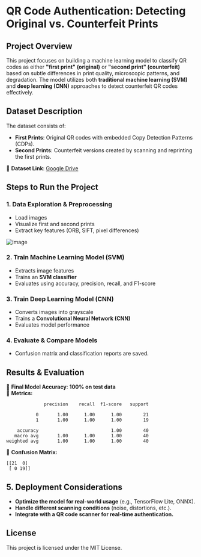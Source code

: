 # QR Code Authentication: Detecting Original vs. Counterfeit Prints

## **Project Overview**
This project focuses on building a machine learning model to classify QR codes as either **"first print" (original)** or **"second print" (counterfeit)** based on subtle differences in print quality, microscopic patterns, and degradation. The model utilizes both **traditional machine learning (SVM)** and **deep learning (CNN)** approaches to detect counterfeit QR codes effectively.

## **Dataset Description**
The dataset consists of:
- **First Prints**: Original QR codes with embedded Copy Detection Patterns (CDPs).
- **Second Prints**: Counterfeit versions created by scanning and reprinting the first prints.

📌 **Dataset Link**: [Google Drive](https://drive.google.com/drive/folders/1pPeWT1zntlKXnuY_yHmpI-ZzKl4nLgQS?usp=drive_link)


## **Steps to Run the Project**
### **1. Data Exploration & Preprocessing**
- Load images
- Visualize first and second prints
- Extract key features (ORB, SIFT, pixel differences)

![image](https://github.com/user-attachments/assets/c1b032d9-8988-4067-aba9-fef2eb3db537)

### **2. Train Machine Learning Model (SVM)**
- Extracts image features
- Trains an **SVM classifier**
- Evaluates using accuracy, precision, recall, and F1-score

### **3. Train Deep Learning Model (CNN)**
- Converts images into grayscale
- Trains a **Convolutional Neural Network (CNN)**
- Evaluates model performance

### **4. Evaluate & Compare Models**

- Confusion matrix and classification reports are saved.

## **Results & Evaluation**
📌 **Final Model Accuracy**: **100% on test data**  
📌 **Metrics:**
```
              precision    recall  f1-score   support

           0       1.00      1.00      1.00        21
           1       1.00      1.00      1.00        19

    accuracy                           1.00        40
   macro avg       1.00      1.00      1.00        40
weighted avg       1.00      1.00      1.00        40
```
📌 **Confusion Matrix:**
```
[[21  0]
 [ 0 19]]
```

## **5. Deployment Considerations**
- **Optimize the model for real-world usage** (e.g., TensorFlow Lite, ONNX).
- **Handle different scanning conditions** (noise, distortions, etc.).
- **Integrate with a QR code scanner for real-time authentication.**


## **License**
This project is licensed under the MIT License.

